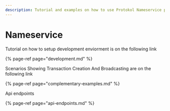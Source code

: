 ```yaml
---
description: Tutorial and examples on how to use Protokol Nameservice plugins.
---
```


# Nameservice

Tutorial on how to setup development enviorment is on the following link

{% page-ref page="development.md" %}

Scenarios Showing Transaction Creation And Broadcasting are on the following link

{% page-ref page="complementary-examples.md" %}

Api endpoints

{% page-ref page="api-endpoints.md" %}



